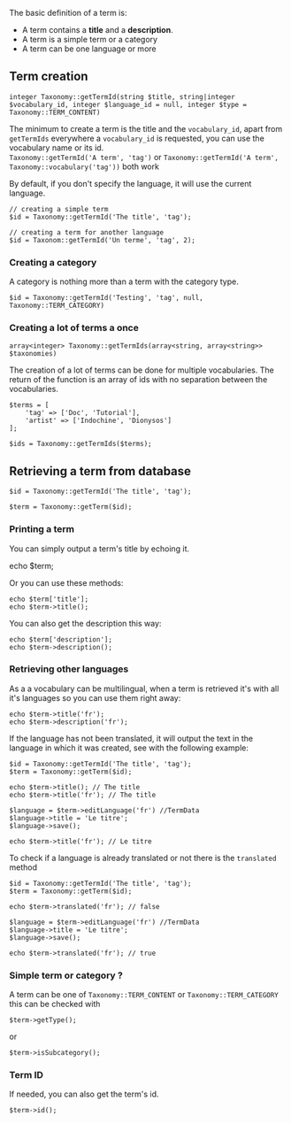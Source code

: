 
The basic definition of a term is:

- A term contains a __title__ and a __description__.
- A term is a simple term or a category
- A term can be one language or more

## Term creation

    integer Taxonomy::getTermId(string $title, string|integer $vocabulary_id, integer $language_id = null, integer $type = Taxonomy::TERM_CONTENT)

The minimum to create a term is the title and the `vocabulary_id`, apart from `getTermIds` everywhere a `vocabulary_id` is requested, you can use the vocabulary name or its id.<br />
`Taxonomy::getTermId('A term', 'tag')` or `Taxonomy::getTermId('A term', Taxonomy::vocabulary('tag'))` both work

By default, if you don't specify the language, it will use the current language.

    // creating a simple term
    $id = Taxonomy::getTermId('The title', 'tag');

    // creating a term for another language
    $id = Taxonom::getTermId('Un terme', 'tag', 2);


### Creating a category

A category is nothing more than a term with the category type.

    $id = Taxonomy::getTermId('Testing', 'tag', null, Taxonomy::TERM_CATEGORY)

### Creating a lot of terms a once

    array<integer> Taxonomy::getTermIds(array<string, array<string>> $taxonomies)

The creation of a lot of terms can be done for multiple vocabularies.
The return of the function is an array of ids with no separation between the vocabularies.

    $terms = [
        'tag' => ['Doc', 'Tutorial'],
        'artist' => ['Indochine', 'Dionysos']
    ];

    $ids = Taxonomy::getTermIds($terms);

## Retrieving a term from database

    $id = Taxonomy::getTermId('The title', 'tag');

    $term = Taxonomy::getTerm($id);

### Printing a term

You can simply output a term's title by echoing it.

   echo $term;

Or you can use these methods:

    echo $term['title'];
    echo $term->title();

You can also get the description this way:

    echo $term['description'];
    echo $term->description();

### Retrieving other languages

As a a vocabulary can be multilingual, when a term is retrieved it's with all it's languages so you can use them right away:

    echo $term->title('fr');
    echo $term->description('fr');

If the language has not been translated, it will output the text in the language in which it was created, see with the following example:

    $id = Taxonomy::getTermId('The title', 'tag');
    $term = Taxonomy::getTerm($id);

    echo $term->title(); // The title
    echo $term->title('fr'); // The title

    $language = $term->editLanguage('fr') //TermData
    $language->title = 'Le titre';
    $language->save();

    echo $term->title('fr'); // Le titre

To check if a language is already translated or not there is the `translated` method

    $id = Taxonomy::getTermId('The title', 'tag');
    $term = Taxonomy::getTerm($id);

    echo $term->translated('fr'); // false

    $language = $term->editLanguage('fr') //TermData
    $language->title = 'Le titre';
    $language->save();

    echo $term->translated('fr'); // true

### Simple term or category ?

A term can be one of `Taxonomy::TERM_CONTENT` or `Taxonomy::TERM_CATEGORY` this can be checked with


    $term->getType();

or

    $term->isSubcategory();

### Term ID

If needed, you can also get the term's id.

    $term->id();
